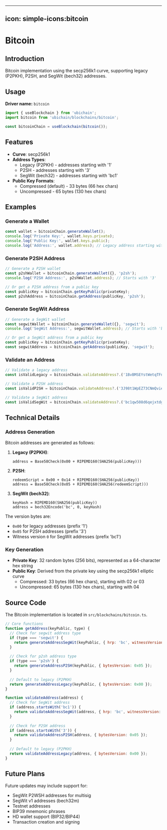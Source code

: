 ----
icon: simple-icons:bitcoin
---

# Bitcoin

## Introduction

Bitcoin implementation using the secp256k1 curve, supporting legacy (P2PKH), P2SH, and SegWit (bech32) addresses.

## Usage

**Driver name:** `bitcoin`

```js
import { useBlockchain } from 'ubichain';
import bitcoin from 'ubichain/blockchains/bitcoin';

const bitcoinChain = useBlockchain(bitcoin());
```

## Features

- **Curve**: secp256k1
- **Address Types**:
  - Legacy (P2PKH) - addresses starting with '1'
  - P2SH - addresses starting with '3'
  - SegWit (bech32) - addresses starting with 'bc1'
- **Public Key Formats**:
  - Compressed (default) - 33 bytes (66 hex chars)
  - Uncompressed - 65 bytes (130 hex chars)

## Examples

### Generate a Wallet

```js
const wallet = bitcoinChain.generateWallet();
console.log('Private Key:', wallet.keys.private);
console.log('Public Key:', wallet.keys.public);
console.log('Address:', wallet.address); // Legacy address starting with '1'
```

### Generate P2SH Address

```js
// Generate a P2SH wallet
const p2shWallet = bitcoinChain.generateWallet({}, 'p2sh');
console.log('P2SH Address:', p2shWallet.address); // Starts with '3'

// Or get a P2SH address from a public key
const publicKey = bitcoinChain.getKeyPublic(privateKey);
const p2shAddress = bitcoinChain.getAddress(publicKey, 'p2sh');
```

### Generate SegWit Address

```js
// Generate a SegWit wallet
const segwitWallet = bitcoinChain.generateWallet({}, 'segwit');
console.log('SegWit Address:', segwitWallet.address); // Starts with 'bc1'

// Or get a SegWit address from a public key
const publicKey = bitcoinChain.getKeyPublic(privateKey);
const segwitAddress = bitcoinChain.getAddress(publicKey, 'segwit');
```

### Validate an Address

```js
// Validate a legacy address
const isValidLegacy = bitcoinChain.validateAddress?.('1BvBMSEYstWetqTFn5Au4m4GFg7xJaNVN2');

// Validate a P2SH address
const isValidP2SH = bitcoinChain.validateAddress?.('3J98t1WpEZ73CNmQviecrnyiWrnqRhWNLy');

// Validate a SegWit address
const isValidSegWit = bitcoinChain.validateAddress?.('bc1qw508d6qejxtdg4y5r3zarvary0c5xw7kv8f3t4');
```

## Technical Details

### Address Generation

Bitcoin addresses are generated as follows:

1. **Legacy (P2PKH)**:
   ```
   address = Base58Check(0x00 + RIPEMD160(SHA256(publicKey)))
   ```

2. **P2SH**:
   ```
   redeemScript = 0x00 + 0x14 + RIPEMD160(SHA256(publicKey))
   address = Base58Check(0x05 + RIPEMD160(SHA256(redeemScript)))
   ```

3. **SegWit (bech32)**:
   ```
   keyHash = RIPEMD160(SHA256(publicKey))
   address = bech32Encode('bc', 0, keyHash)
   ```

The version bytes are:
- `0x00` for legacy addresses (prefix '1')
- `0x05` for P2SH addresses (prefix '3')
- Witness version `0` for SegWit addresses (prefix 'bc1')

### Key Generation

- **Private Key**: 32 random bytes (256 bits), represented as a 64-character hex string
- **Public Key**: Derived from the private key using the secp256k1 elliptic curve
  - Compressed: 33 bytes (66 hex chars), starting with 02 or 03
  - Uncompressed: 65 bytes (130 hex chars), starting with 04

## Source Code

The Bitcoin implementation is located in `src/blockchains/bitcoin.ts`.

```js
// Core functions
function getAddress(keyPublic, type) {
  // Check for segwit address type
  if (type === 'segwit') {
    return generateAddressSegWit(keyPublic, { hrp: 'bc', witnessVersion: 0 });
  }
  
  // Check for p2sh address type
  if (type === 'p2sh') {
    return generateAddressP2SH(keyPublic, { bytesVersion: 0x05 });
  }
  
  // Default to legacy (P2PKH)
  return generateAddressLegacy(keyPublic, { bytesVersion: 0x00 });
}

function validateAddress(address) {
  // Check for SegWit address
  if (address.startsWith('bc1')) {
    return validateAddressSegWit(address, { hrp: 'bc', witnessVersion: 0 });
  }
  
  // Check for P2SH address
  if (address.startsWith('3')) {
    return validateAddressP2SH(address, { bytesVersion: 0x05 });
  }
  
  // Default to legacy (P2PKH)
  return validateAddressLegacy(address, { bytesVersion: 0x00 });
}
```

## Future Plans

Future updates may include support for:
- SegWit P2WSH addresses for multisig
- SegWit v1 addresses (bech32m)
- Testnet addresses
- BIP39 mnemonic phrases
- HD wallet support (BIP32/BIP44)
- Transaction creation and signing